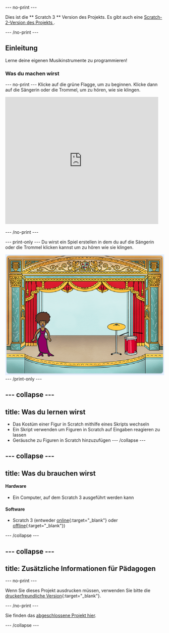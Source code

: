 \--- no-print \---

Dies ist die ** Scratch 3 ** Version des Projekts. Es gibt auch eine [ Scratch-2-Version des Projekts ](https://projects.raspberrypi.org/en/projects/rock-band-scratch2).

\--- /no-print \---

## Einleitung

Lerne deine eigenen Musikinstrumente zu programmieren!

### Was du machen wirst

\--- no-print \--- Klicke auf die grüne Flagge, um zu beginnen. Klicke dann auf die Sängerin oder die Trommel, um zu hören, wie sie klingen.

<div class="scratch-preview">
  <iframe allowtransparency="true" width="485" height="402" src="https://scratch.mit.edu/projects/embed/276872220/?autostart=false" frameborder="0" scrolling="no"></iframe>
</div>

\--- /no-print \---

\--- print-only \--- Du wirst ein Spiel erstellen in dem du auf die Sängerin oder die Trommel klicken kannst um zu hören wie sie klingen.

![Bildschirmfoto  des Spiels](images/demo.png) \--- /print-only \---

## \--- collapse \---

## title: Was du lernen wirst

+ Das Kostüm einer Figur in Scratch mithilfe eines Skripts wechseln
+ Ein Skript verwenden um Figuren in Scratch auf Eingaben reagieren zu lassen
+ Geräusche zu Figuren in Scratch hinzuzufügen \--- /collapse \---

## \--- collapse \---

## title: Was du brauchen wirst

#### Hardware

+ Ein Computer, auf dem Scratch 3 ausgeführt werden kann

#### Software

+ Scratch 3 (entweder [online](http://rpf.io/scratchon){:target="_blank"} oder [offline](http://rpf.io/scratchoff){:target="_blank"})

\--- /collapse \---

## \--- collapse \---

## title: Zusätzliche Informationen für Pädagogen

\--- no-print \---

Wenn Sie dieses Projekt ausdrucken müssen, verwenden Sie bitte die [druckerfreundliche Version](https://projects.raspberrypi.org/en/projects/rock-band/print){:target="_blank"}.

\--- /no-print \---

Sie finden das [abgeschlossene Projekt hier](http://rpf.io/p/en/rock-band-get).

\--- /collapse \---